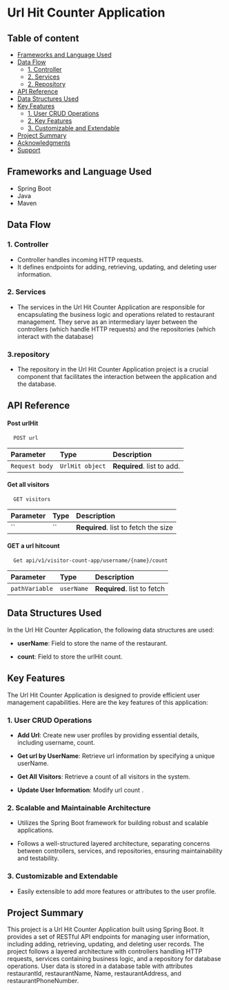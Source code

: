 
# Url Hit Counter Application

## Table of content 
   - [Frameworks and Language Used](#frameworks-and-language-used)
- [Data Flow](#data-flow)
  - [1. Controller](#1-controller)
  - [2. Services](#2-Services)
  - [2. Repository](#2-Repository)
- [API Reference](#API-Reference)
- [Data Structures Used ](#Data-Structures-Used)
 - [Key Features](#Key-Features)
   - [1. User CRUD Operations](#1-User-CRUD-Operations)
   - [2. Key Features](#2-Key-Features)
   - [3. Customizable and Extendable](#3-Customizable-and-Extendable)
- [Project Summary](#project-summary)
- [Acknowledgments](#Acknowledgments)
- [Support](#Support)



## Frameworks and Language Used
- Spring Boot
- Java
- Maven

## Data Flow

### 1. Controller
- Controller handles incoming HTTP requests.
- It defines endpoints for adding, retrieving, updating, and deleting user information.


### 2. Services
- The services in the Url Hit Counter Application are responsible for encapsulating the business logic and operations related to restaurant management. They serve as an intermediary layer between the controllers (which handle HTTP requests) and the repositories (which interact with the database)

### 3.repository
- The repository in the Url Hit Counter Application project is a crucial component that facilitates the interaction between the application and the database.

## API Reference

#### Post urlHit

```http
  POST url
```

| Parameter | Type     | Description                |
| :-------- | :------- | :------------------------- |
|`Request body`  | `UrlHit object` | **Required**. list to add. |

#### Get all visitors

```http
  GET visitors
```

| Parameter | Type     | Description                       |
| :-------- | :------- | :-------------------------------- |
| ``      | `` | **Required**. list to  fetch the size |

#### GET  a url hitcount
```http
  Get api/v1/visitor-count-app/username/{name}/count
```

| Parameter | Type     | Description                       |
| :-------- | :------- | :-------------------------------- |
| `pathVariable`      | `userName` | **Required**. list to  fetch |







## Data Structures Used

In the Url Hit Counter Application, the following data structures are used:




- **userName**: Field to store the name of the restaurant.




- **count**: Field to store the urlHit count.

## Key Features

The Url Hit Counter Application is designed to provide efficient user management capabilities. Here are the key features of this application:

### 1. User CRUD Operations

- **Add Url**: Create new user profiles by providing essential details, including  username, count.

- **Get url by UserName**: Retrieve url information by specifying a unique userName.

- **Get All Visitors**: Retrieve a count of all visitors in the system.

- **Update User Information**: Modify url count .



### 2. Scalable and Maintainable Architecture

- Utilizes the Spring Boot framework for building robust and scalable applications.

- Follows a well-structured layered architecture, separating concerns between controllers, services, and repositories, ensuring maintainability and testability.



### 3. Customizable and Extendable

- Easily extensible to add more features or attributes to the user profile.


## Project Summary
This project is a Url Hit Counter Application built using Spring Boot. It provides a set of RESTful API endpoints for managing user information, including adding, retrieving, updating, and deleting user records. The project follows a layered architecture with controllers handling HTTP requests, services containing business logic, and a repository for database operations. User data is stored in a database table with attributes restaurantId, restaurantName, Name, restaurantAddress, and restaurantPhoneNumber.